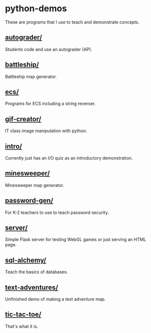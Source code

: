 # python-demos
These are programs that I use to teach and demonstrate concepts.

## [autograder/](autograder)
Students code and use an autograder (AP).

## [battleship/](battleship)
Battleship map generator.

## [ecs/](ecs)
Programs for ECS including a string reverser.

## [gif-creator/](gif-creator)
IT class image manipulation with python.

## [intro/](intro)
Currently just has an I/O quiz as an introductory demonstration.

## [minesweeper/](minesweeper)
Minesweeper map generator.

## [password-gen/](password-gen)
For K-2 teachers to use to teach password security.

## [server/](server)
Simple Flask server for testing WebGL games or just serving an HTML page.

## [sql-alchemy/](sql-alchemy)
Teach the basics of databases.

## [text-adventures/](text-adventures)
Unfinished demo of making a text adventure map.

## [tic-tac-toe/](tic-tac-toe)
That's what it is.
